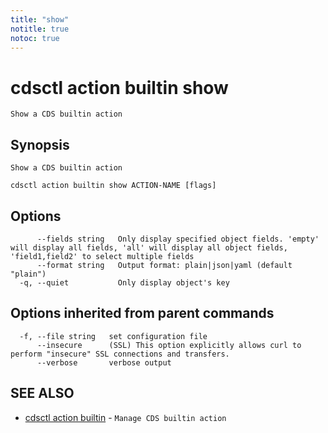 ```yaml
---
title: "show"
notitle: true
notoc: true
---
```

# cdsctl action builtin show

`Show a CDS builtin action`

## Synopsis

`Show a CDS builtin action`

```
cdsctl action builtin show ACTION-NAME [flags]
```

## Options

```
      --fields string   Only display specified object fields. 'empty' will display all fields, 'all' will display all object fields, 'field1,field2' to select multiple fields
      --format string   Output format: plain|json|yaml (default "plain")
  -q, --quiet           Only display object's key
```

## Options inherited from parent commands

```
  -f, --file string   set configuration file
      --insecure      (SSL) This option explicitly allows curl to perform "insecure" SSL connections and transfers.
      --verbose       verbose output
```

## SEE ALSO

* [cdsctl action builtin](/docs/components/cdsctl/action/builtin/)	 - `Manage CDS builtin action`

